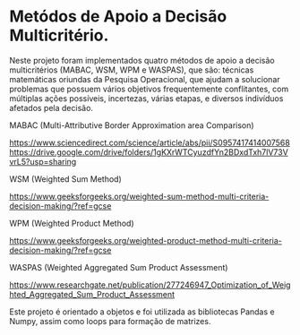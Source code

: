 # Metódos de Apoio a Decisão Multicritério.
Neste projeto foram implementados quatro métodos de apoio a decisão multicritérios (MABAC, WSM, WPM e WASPAS), que são: técnicas matemáticas oriundas da Pesquisa Operacional, que ajudam a solucionar problemas que possuem vários objetivos frequentemente conflitantes, com múltiplas ações possíveis, incertezas, várias etapas, e diversos indivíduos afetados pela decisão.

MABAC (Multi-Attributive Border Approximation area Comparison)

https://www.sciencedirect.com/science/article/abs/pii/S0957417414007568
https://drive.google.com/drive/folders/1gKXrWTCyuzdfYn2BDxdTxh7lV73VvrL5?usp=sharing

WSM (Weighted Sum Method)

https://www.geeksforgeeks.org/weighted-sum-method-multi-criteria-decision-making/?ref=gcse

WPM (Weighted Product Method)

https://www.geeksforgeeks.org/weighted-product-method-multi-criteria-decision-making/?ref=gcse

WASPAS (Weighted Aggregated Sum Product Assessment)

https://www.researchgate.net/publication/277246947_Optimization_of_Weighted_Aggregated_Sum_Product_Assessment

Este projeto é orientado a objetos e foi utilizada as bibliotecas Pandas e Numpy, assim como loops para formação de matrizes.

 
 
